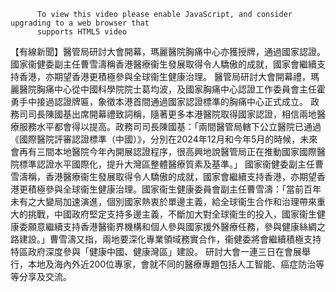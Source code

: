 
          To view this video please enable JavaScript, and consider upgrading to a web browser that
          supports HTML5 video
【有線新聞】醫管局研討大會開幕，瑪麗醫院胸痛中心亦獲授牌，通過國家認證。國家衞健委副主任曹雪濤稱香港醫療衞生發展取得令人驕傲的成就，國家會繼續支持香港，亦期望香港更積極參與全球衞生健康治理。
醫管局研討大會開幕禮，瑪麗醫院胸痛中心從中國科學院院士葛均波，及國家胸痛中心認證工作委員會主任霍勇手中接過認證牌匾，象徵本港首間通過國家認證標準的胸痛中心正式成立。
政務司司長陳國基出席開幕禮致詞稱，隨著更多本港醫院取得國家認證，相信兩地醫療服務水平都會得以提高。政務司司長陳國基：「兩間醫管局轄下公立醫院已通過《國際醫院評審認證標準（中國）》，分別在2024年12月和今年5月的時候，未來會再有三間本地醫院今年內開展認證程序，很高興地說醫管局正在推動國家國際醫院標準認證水平國際化，提升大灣區整體醫療質素及基準。」
國家衞健委副主任曹雪濤稱，香港醫療衞生發展取得令人驕傲的成就，國家會繼續支持香港，亦期望香港更積極參與全球衞生健康治理。國家衞生健康委員會副主任曹雪濤：「當前百年未有之大變局加速演進，個別國家熱衷於單邊主義，給全球衞生合作和治理帶來重大的挑戰，中國政府堅定支持多邊主義，不斷加大對全球衞生的投入，國家衞生健康委願意繼續支持香港醫衞界機構和個人參與國家援外醫療任務，參與健康絲綢之路建設。」曹雪濤又指，兩地要深化專業領域務實合作，衞健委將會繼續積極支持特區政府深度參與「健康中國、健康灣區」建設。
研討大會一連三日在會展舉行，本地及海內外近200位專家，會就不同的醫療專題包括人工智能、癌症防治等等分享及交流。
